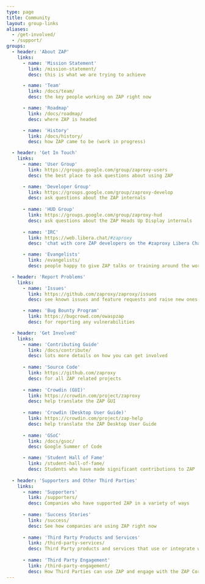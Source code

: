 ```yaml
---
type: page
title: Community
layout: group-links
aliases:
  - /get-involved/
  - /support/
groups:
  - header: 'About ZAP'
    links:
      - name: 'Mission Statement'
        link: /mission-statement/
        desc: this is what we are trying to achieve

      - name: 'Team'
        link: /docs/team/
        desc: the key people working on ZAP right now

      - name: 'Roadmap'
        link: /docs/roadmap/
        desc: where ZAP is headed

      - name: 'History'
        link: /docs/history/
        desc: how ZAP came to be (work in progress)

  - header: 'Get In Touch'
    links:
      - name: 'User Group'
        link: https://groups.google.com/group/zaproxy-users
        desc: the best place to ask questions about using ZAP 

      - name: 'Developer Group'
        link: https://groups.google.com/group/zaproxy-develop
        desc: ask questions about the ZAP internals 
    
      - name: 'HUD Group'
        link: https://groups.google.com/group/zaproxy-hud
        desc: ask questions about the ZAP Heads Up Display internals 
    
      - name: 'IRC'
        link: https://web.libera.chat/#zaproxy
        desc: 'chat with core ZAP developers on the #zaproxy Libera Chat channel (European office hours usually best)' 

      - name: 'Evangelists'
        link: /evangelists/
        desc: people happy to give ZAP talks or training around the world 

  - header: 'Report Problems'
    links:
      - name: 'Issues'
        link: https://github.com/zaproxy/zaproxy/issues
        desc: see known issues and feature requests and raise new ones 

      - name: 'Bug Bounty Program'
        link: https://bugcrowd.com/owaspzap
        desc: for reporting any vulnerabilities 

  - header: 'Get Involved'
    links:
      - name: 'Contributing Guide'
        link: /docs/contribute/
        desc: lots more details on how you can get involved 
    
      - name: 'Source Code'
        link: https://github.com/zaproxy
        desc: for all ZAP related projects
    
      - name: 'Crowdin (GUI)'
        link: https://crowdin.com/project/zaproxy
        desc: help translate the ZAP GUI 
    
      - name: 'Crowdin (Desktop User Guide)'
        link: https://crowdin.com/project/zap-help
        desc: help translate the ZAP Desktop User Guide
    
      - name: 'GSoC'
        link: /docs/gsoc/
        desc: Google Summer of Code

      - name: 'Student Hall of Fame'
        link: /student-hall-of-fame/
        desc: Students who have made significant contributions to ZAP 
    
  - header: 'Supporters and Other Third Parties'
    links:
      - name: 'Supporters'
        link: /supporters/
        desc: Companies who have supported ZAP in a variety of ways 
    
      - name: 'Success Stories'
        link: /success/
        desc: See how companies are using ZAP right now 
    
      - name: 'Third Party Products and Services'
        link: /third-party-services/
        desc: Third Party products and services that use or integrate with ZAP 
    
      - name: 'Third Party Engagement'
        link: /third-party-engagement/
        desc: How Third Parties can use ZAP and engage with the ZAP Core Team 
---
```


